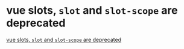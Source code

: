 # vue slots, `slot` and `slot-scope` are deprecated
[vue slots, `slot` and `slot-scope` are deprecated](https://aiwithcloud.com/2022/09/16/vue_slots_slot_and_slot_scope_are_deprecated/)